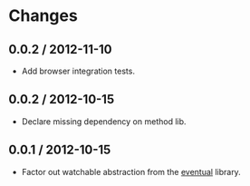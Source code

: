 # Changes

## 0.0.2 / 2012-11-10

  - Add browser integration tests.

## 0.0.2 / 2012-10-15

  - Declare missing dependency on method lib.

## 0.0.1 / 2012-10-15

  - Factor out watchable abstraction from the
    [eventual](https://github.com/Gozala/eventual) library.

